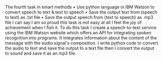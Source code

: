 The fourth task in smart methods 
•	Use python language in IBM Watson to convert speech to text & text to speech
•	Save the output text from (speech to text) as .txt file
•	Save the output speech from (text to speech) as .mp3 file
I can say I am so proud this task is not easy at all I feel the joy of achievement when I fish it. To do this task I create a speech-to-text service using the IBM Watson website which offers an API for integrating spoken recognition into programs. It integrates information about the content of the message with the audio signal's composition. I write python code to convert the audio to text and save the output to a text file then I convert the output to sound and save it as an mp3 file.
